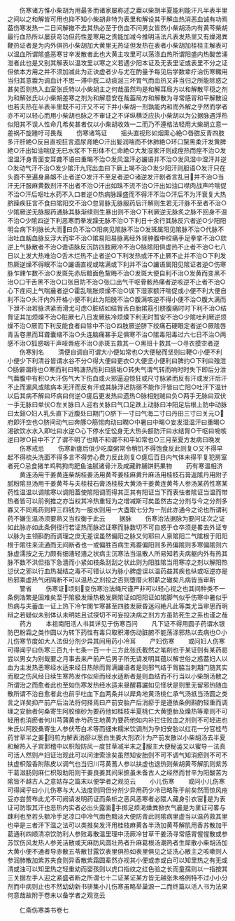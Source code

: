 <!-- { "loadSidebar": true } -->
　　伤寒诸方惟小柴胡为用最多而诸家屡称述之葢以柴胡半夏能利能汗凡半表半里之间以之和解皆可用也抑不知小柴胡非特为表里和解设其于解血热消恶血诚有功焉葢伤寒发热一二日间解撤不去其热必至于伤血不问男女皆然小柴胡汤内有黄芩柴胡最行血热所以屡获竒功但药性差寒用之贵能加减今推明活法凡表发热里又有燥渇粪鞕热证者是为内外俱热小柴胡加大黄里无热证但发热在表者小柴胡加桂桂主解表可以温血所谓隂盛恶寒甘辛发散者此也大黄主攻里可以荡涤血热所谓阳盛内热酸苦涌泄者此也是又别其解表以温攻里以寒之义若遇少阳本证及无表里证或表里不分之证但依本方用之并不须加减此为正诀虚者少与尤在酌量予每见后学数辈疗治伤寒輙用当归其意葢为调血计不思一滞中脘二动痰涎三坏胃气而血热又非当归之所能除惑之甚矣否则热入血室张氏特以小柴胡主之何哉虽然均是和解耳局方以和解散平穏之剂为和解张氏以小柴胡差寒之剂为和解意安在哉葢局方和解散为寻常感冐和平解散设也若夫热在半表半里既不可汗又不可下并小柴胡一剂孰能内和而外解之乎然而学者亦不可以轻心而用小柴胡也脉之不审证之不详纵横泛应执小柴胡以为公据脉遇浮热似阳其不误人性命几希矣甚者仅以小柴胡收效一二而乃不遵格法轻用大柴胡立意一差祸不旋踵吁可畏哉
　　伤寒诸笃证
　　摇头直视形如烟熏心絶○唇脗反青四肢多汗肝絶○反目直视狂言遗尿肾絶○汗出髪润喘而不休肺絶○环口黧黑柔汗发黄脾絶○汗出如油喘促无巳水浆不下形体不仁命絶○大发湿家汗则成痓热而痓不治○发湿温汗身青面变耳聋不语曰重暍不治○发风温汗必讝语并不治○发风湿中湿汗并逆○发动气汗不治○发少隂汗九窍出血曰下厥上竭不治○发少阳汗则胆语○发汗只在头面不至遍身鼻衂不止者逆○发汗不至足者逆○诸逆发汗剧者言乱目并不治○当汗无汗服麻黄数剂汗不出者不治○汗出如珠不流不治○汗出如油口噤肉战声吟喘促不治○汗后呕吐水药不入口者逆○热病脉躁盛而不得汗不治○汗后不为汗衰复大热脐躁疾狂言不食曰隂阳交不治○忽冐脉无脉服药后汗解则生若无汗脉不至者不治○少隂厥逆无脉服药通脉其脉渐续则生暴出则不治○下利厥逆无脉炙之脉不回身不温不治○少隂四逆下利恶寒而拳发躁无脉不治○下利日十余行其脉反穴者逆○少阳阳明合病下利脉长大而曰负不治○阳病见隂脉不治○发斑属阳见隂脉不治○代脉不治吐血衂血脉反浮大而牢不治○隂易阳易脉离经外肾肿腹中绞痛手足拳挛不治○欬逆上气脉散者不治○谵语脉反沉防四肢厥冷不治○脉隂阳俱虚热不止者不治○七八日以上发大热难治○舌木烂热不止者逆○下利发热或汗不止厥不止并不治○下利发热厥逆燥不得眠不治○讝语直视或喘满或下利并不治○讝语属阳见隂证者逆○伤寒脉乍踈乍数不治○发斑先赤后黯面色黧晦不治○发斑大便自利不治○发黄而变黑不治○口干舌黑不治○口张目防不治○张口出气干呕骨骸热痛者逆咳逆不止者不治○心下疰闷上气喘麄者逆○霍乱喘胀烦燥不治○误下湿家额汗喘促或小便不利大便自利不治○头汗内外开格小便不利此为阳脱不治○腹满咳逆不得小便不治○腹大满而下泄不治若脉洪紧而滑尤可虑○脏结如结胷舌白胎隂筋引脐腹痛时时下利不治○结胷证其加烦燥不治○脏厥七八日发厥肤冷烦燥下利无时暂安不治○少隂吐利厥逆烦燥不治○厥而下利反能食者曰除中不治○四肢厥逆脐下绞痛石硬眼定者逆○厥隂唇青舌卷黒而耳聋囊缩不治○头连脑痛甚手足俱寒不治○隂毒阳毒过六七日不治○两感不治○狐惑咽干声哑唇疮不治○赤斑五救其一○黑班十救其一○寻衣摸空者逆
　　伤寒别名
　　清便自调自可谓大小便如常也○大便秘而坚则曰鞕○小便不利小便少下利清谷皆谓水谷不分○得大便曰更衣○大便坚小便利曰脾约○下利曰飱泄○肠僻谓痔也○寒而利曰鸭溏热而利曰肠垢○转失气谓气转而响时时失下即后分泄气葢腹中有积○大汗伤气大下伤血或火邪逼迫惊狂或尺寸脉紧而反有汗或发汗后汗不止而漏风或隂病本无汗而反有汗或其脉浮迟防弱不能作汗皆曰亡阳○吐汗下温针以后其病不解曰坏病曰何逆○瘥后更发热曰遗热○脉相尅贼曰负○两手无脉曰双伏一手无脉曰单伏○左关脉曰人迎右关脉曰气口足跌上动脉曰冲阳足后根上防中动脉曰太谿○妇人乳头直下近腹处曰期门○脐下一寸曰气海二寸曰丹田三寸曰关元○府即汗空也○脐间动气曰奔豚○筋惕肉动曰瞤○中暑曰中暍○妄发湿温汗曰重暍○渇欲饮水水入即吐曰水逆○心下停水怔忪身无大热头额防汗曰水结胷○干呕曰啘咳逆曰哕○目中不了了谓不明了也睛不和谓不和平如常也○三月至夏方发病曰晩发
　　伤寒戒忌
　　伤寒新瘥后伹少吃糜粥常令稍饥不得饱食反此则复○又不得早起不得梳头洗面不得多言不得劳心费力反此则复○瘥后百日内气体未得平复犯房室者死○忌食猪羊鸡鸭狗肉肥鱼油腻诸骨汁及咸藏鲊脯饼麫果物
　　药有寒温相济
　　黄连汤用干姜黄连柴胡桂姜汤用黄芩姜桂麻黄升麻汤用桂枝石膏返隂丹用附子腻粉隂旦汤用干姜黄芩与夫桂枝石膏汤桂枝大黄汤干姜黄连黄芩人参汤某药性寒某药性温温以调隂寒以调阳葢使隂阳调而得其正其有阳证当下而表怯者隂证当温而带热者皆可以前例推之亦当权其冷热重轻为之增减斯可矣虽然古之分剂与今之分剂多寡又不同焉药则秤三四钱为一服水则用一大盏取七分为一剂此亦通今之论也所谓利药不嫌生温汤须要熟又当权衡于此云
　　据脉
　　伤寒治法据脉为要问证次之证如此脉亦如此条例径行若证热而脉迟证寒而脉数切不可自惑于仓卒须是畧去外证专以脉为主领斟酌而调理之庶无差误虽然偏阳之脉又何耶曰人禀隂阳二气隂根于阳阳根于隂往来流通而无间断者也一或偏胜百病生焉葢偏阳则多热偏隂则多寒偏隂则六脉虚濡按之无力颇有细濇轻濇之状病主沉寒法当温散人所易知若夫病躯内外有热其脉不数不洪但指下急濇而小紧如枝条刮刮之状此则为阳胜隂当用寒凉之剂以解阳热愆伏之邪以行血热凝结之毒不可错认以为脉小脾虚误以温药益其疾也纵或呕逆亦是热邪乘虚热气闭隔断不可以温热之剂投之否则堕厝火积薪之辙矣凡病皆当审斯
　　警省
　　伤寒证顷刻变伤寒治法绳尺谨严非可以轻心视之也其间种类不一条例浩繁是固难矣至于隂极发燥热极发厥隂证如阳阳证如隂脚气似乎伤寒中暑似乎热病与夫蓄血一证上热下冷乍閧乍寒甚至四肢发厥昏迷闷絶凡此等类尤当审思而明辩之若疑似未别体认未明姑且试探切不可妄投决病之剂方方虽防死生之系也谨之哉
　　药方
　　本祖南阳活人书其详见于伤寒百问
　　凡下证不得用圆子药谓水银防巴粉霜之类作圆以为转下药性有毒只取积滞伤动脏腑不能荡涤邪热以去病也○小儿伤寒节度如大人法但分剂少异其间用药小冷耳
　　产妇伤寒
　　或问妇人伤寒可得闻乎曰伤寒三百九十七条一百一十三方此张氏截然之笔削也于某证则有某药曷尝以男女为别哉要之月事去来产前产后男子所无请发明其蕴以解世俗之惑葢妇人以血为主发热恶寒经水适来经日热除而胷满讝语者是则邪气结于胷脇当刺期门随其实而取之伤风经日续生寒热发作似疟而经水适断者是则血结而不行当以小柴胡汤散之所谓治之而愈者此也至如伤寒发热经水适来昼醒暮讝如见怪状是则里无留邪热随血散所谓不治自愈者此也前乎吐血下血两条并以犀角地黄汤桃仁承气汤抵当汤圆之类言之详矣抑产前产后治法将何择焉曰产前安胎产后消瘀于是遵依条例斟酌轻重而调理之安胎者何桑寄生阿胶缩砂为要药他如桂枝半夏桃仁大黄堕胎及燥热等辈则不可轻用也消瘀者何川芎蒲黄赤芍药生地黄为要药他如内补拦住败血之剂则不可轻进也朱氏以阿胶桑寄生人参伏苓白术等而细末糯米饮调剂为孕妇安胎以红花一分官桂芍药甘草半之姜同煎为解表消瘀以葱白生姜大剂浓汁为产前发散以小柴胡汤去半夏和解热入子宫郭稽中以枳殻防风一度甘草减半末之服主大便秘澁又以蜜导一法真可活人然则产妇证治观此可以问津索涂矣虽然知安胎则不可不调气知消瘀则不可不扶虚枳殻香附陈皮以调气也当归川芎黄蓍人参以扶虚也退热则柴胡黄芩解肌则紫苏干葛滋肠则麻仁枳殻助阳则干姜良姜其间采摭虽未备古人之经然而甘辛为阳酸苦为隂皆不越古人之意姑存之篇末以便学者之观览云
　　小儿伤寒
　　或问小儿伤寒可得闻乎曰小儿伤寒与大人法度则同但分剂少异用药少冷已略陈于前矣然而惊风疮豆亦尝赘布此尤不可阙请发明药证而条析之恶风恶寒者必隈人藏身引衣宻是为表证可防取其汗也恶热内实者必出头露面手掷足烦渇燥粪掀衣气麄是为里证可畧与踈利也至若头额冷手足凉口中冷气面色黯淡大便防青此则隂病里虚当以温药救其里也举是三者汗下温之法可以类推矣发汗用桂枝麻黄各半汤加黄芩解肌用香苏散加干葛通利四顺清凉饮防利人参败毒散温里理中汤厥冷甘草干姜汤寻常感胃惺惺散或参苏饮伤风发热人参羌活散或天麻防风圆壮热者升麻葛根汤潮热者生犀散小柴胡汤加大黄小便不通者导赤散五苓散甘露饮表里俱热如表里俱见之证洗心散主之咳嗽则人参润肺散加紫苏夹食则异香散紫霜圆辈然亦视其小便或赤或白可以知里热之有无或清或浊可以知里热之轻重幼而婴孩则以虎口指纹之红色验之长而童孺则以一指按其三关据左手人迎之紧盛者断之所谓七十二证某证某方皆无越张朱格例特不过小小分剂而中病则止也不然幼幼新书骈集小儿伤寒虽略举巢源一二而终篇以活人书为法果何意哉故附于卷末以备学者之观览云



　　仁斋伤寒类书卷七
